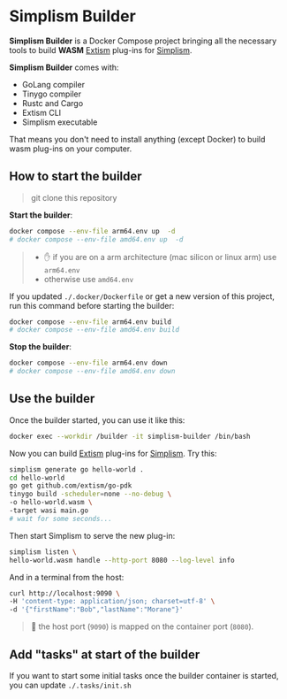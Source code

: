 # Simplism Builder

**Simplism Builder** is a Docker Compose project bringing all the necessary tools to build **WASM** [Extism](https://extism.org/) plug-ins for [Simplism](https://github.com/bots-garden/simplism).

**Simplism Builder** comes with:

- GoLang compiler
- Tinygo compiler
- Rustc and Cargo
- Extism CLI
- Simplism executable

That means you don't need to install anything (except Docker) to build wasm plug-ins on your computer.

## How to start the builder
> git clone this repository

**Start the builder**:
```bash
docker compose --env-file arm64.env up  -d
# docker compose --env-file amd64.env up  -d
```
> - ✋ if you are on a arm architecture (mac silicon or linux arm) use `arm64.env`
> - otherwise use `amd64.env`


If you updated `./.docker/Dockerfile` or get a new version of this project, run this command before starting the builder:
```bash
docker compose --env-file arm64.env build
# docker compose --env-file amd64.env build
```

**Stop the builder**:
```bash
docker compose --env-file arm64.env down
# docker compose --env-file amd64.env down
```

## Use the builder

Once the builder started, you can use it like this:
```bash
docker exec --workdir /builder -it simplism-builder /bin/bash
```

Now you can build [Extism](https://extism.org/) plug-ins for [Simplism](https://github.com/bots-garden/simplism). Try this:

```bash
simplism generate go hello-world .
cd hello-world
go get github.com/extism/go-pdk
tinygo build -scheduler=none --no-debug \
-o hello-world.wasm \
-target wasi main.go
# wait for some seconds...
```

Then start Simplism to serve the new plug-in:

```bash
simplism listen \
hello-world.wasm handle --http-port 8080 --log-level info
```

And in a terminal from the host:

```bash
curl http://localhost:9090 \
-H 'content-type: application/json; charset=utf-8' \
-d '{"firstName":"Bob","lastName":"Morane"}'
```
> 👋 the host port (`9090`) is mapped on the container port (`8080`).

## Add "tasks" at start of the builder

If you want to start some initial tasks once the builder container is started, you can update `./.tasks/init.sh`

